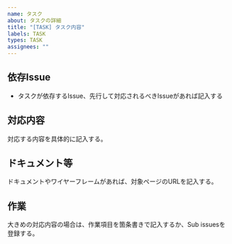 ```yaml
---
name: タスク
about: タスクの詳細
title: "[TASK] タスク内容"
labels: TASK
types: TASK
assignees: ""
---
```


## 依存Issue

- タスクが依存するIssue、先行して対応されるべきIssueがあれば記入する

## 対応内容

対応する内容を具体的に記入する。

## ドキュメント等

ドキュメントやワイヤーフレームがあれば、対象ページのURLを記入する。

## 作業

大きめの対応内容の場合は、作業項目を箇条書きで記入するか、Sub issuesを登録する。